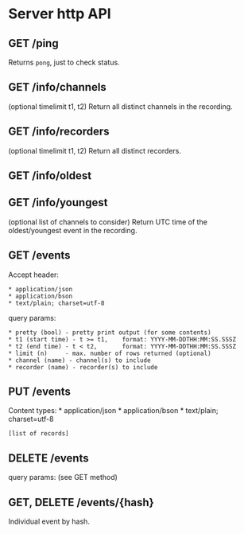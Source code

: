 # Server http API

## GET /ping
Returns `pong`, just to check status.

## GET /info/channels
(optional timelimit t1, t2)
Return all distinct channels in the recording.

## GET /info/recorders
(optional timelimit t1, t2)
Return all distinct recorders.

## GET /info/oldest
## GET /info/youngest
(optional list of channels to consider)
Return UTC time of the oldest/youngest event in the recording.

## GET /events

Accept header:

    * application/json
    * application/bson
    * text/plain; charset=utf-8

query params:

    * pretty (bool) - pretty print output (for some contents)
    * t1 (start time) - t >= t1,    format: YYYY-MM-DDTHH:MM:SS.SSSZ
    * t2 (end time) - t < t2,       format: YYYY-MM-DDTHH:MM:SS.SSSZ
    * limit (n)     - max. number of rows returned (optional)
    * channel (name) - channel(s) to include
    * recorder (name) - recorder(s) to include

## PUT /events

Content types:
    * application/json
    * application/bson
    * text/plain; charset=utf-8

    [list of records]

## DELETE /events
query params: (see GET method)

## GET, DELETE /events/{hash}
Individual event by hash.
